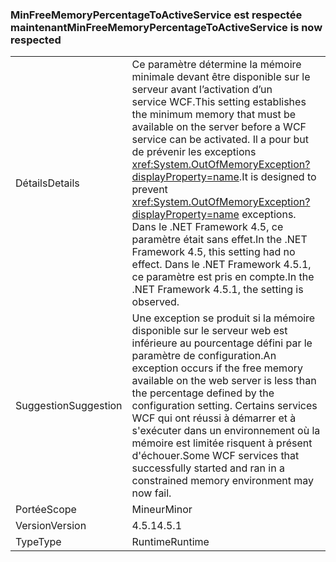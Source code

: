 ### <a name="minfreememorypercentagetoactiveservice-is-now-respected"></a><span data-ttu-id="394c8-101">MinFreeMemoryPercentageToActiveService est respectée maintenant</span><span class="sxs-lookup"><span data-stu-id="394c8-101">MinFreeMemoryPercentageToActiveService is now respected</span></span>

|   |   |
|---|---|
|<span data-ttu-id="394c8-102">Détails</span><span class="sxs-lookup"><span data-stu-id="394c8-102">Details</span></span>|<span data-ttu-id="394c8-103">Ce paramètre détermine la mémoire minimale devant être disponible sur le serveur avant l’activation d’un service WCF.</span><span class="sxs-lookup"><span data-stu-id="394c8-103">This setting establishes the minimum memory that must be available on the server before a WCF service can be activated.</span></span> <span data-ttu-id="394c8-104">Il a pour but de prévenir les exceptions <xref:System.OutOfMemoryException?displayProperty=name>.</span><span class="sxs-lookup"><span data-stu-id="394c8-104">It is designed to prevent <xref:System.OutOfMemoryException?displayProperty=name> exceptions.</span></span> <span data-ttu-id="394c8-105">Dans le .NET Framework 4.5, ce paramètre était sans effet.</span><span class="sxs-lookup"><span data-stu-id="394c8-105">In the .NET Framework 4.5, this setting had no effect.</span></span> <span data-ttu-id="394c8-106">Dans le .NET Framework 4.5.1, ce paramètre est pris en compte.</span><span class="sxs-lookup"><span data-stu-id="394c8-106">In the .NET Framework 4.5.1, the setting is observed.</span></span>|
|<span data-ttu-id="394c8-107">Suggestion</span><span class="sxs-lookup"><span data-stu-id="394c8-107">Suggestion</span></span>|<span data-ttu-id="394c8-108">Une exception se produit si la mémoire disponible sur le serveur web est inférieure au pourcentage défini par le paramètre de configuration.</span><span class="sxs-lookup"><span data-stu-id="394c8-108">An exception occurs if the free memory available on the web server is less than the percentage defined by the configuration setting.</span></span> <span data-ttu-id="394c8-109">Certains services WCF qui ont réussi à démarrer et à s'exécuter dans un environnement où la mémoire est limitée risquent à présent d'échouer.</span><span class="sxs-lookup"><span data-stu-id="394c8-109">Some WCF services that successfully started and ran in a constrained memory environment may now fail.</span></span>|
|<span data-ttu-id="394c8-110">Portée</span><span class="sxs-lookup"><span data-stu-id="394c8-110">Scope</span></span>|<span data-ttu-id="394c8-111">Mineur</span><span class="sxs-lookup"><span data-stu-id="394c8-111">Minor</span></span>|
|<span data-ttu-id="394c8-112">Version</span><span class="sxs-lookup"><span data-stu-id="394c8-112">Version</span></span>|<span data-ttu-id="394c8-113">4.5.1</span><span class="sxs-lookup"><span data-stu-id="394c8-113">4.5.1</span></span>|
|<span data-ttu-id="394c8-114">Type</span><span class="sxs-lookup"><span data-stu-id="394c8-114">Type</span></span>|<span data-ttu-id="394c8-115">Runtime</span><span class="sxs-lookup"><span data-stu-id="394c8-115">Runtime</span></span>|

